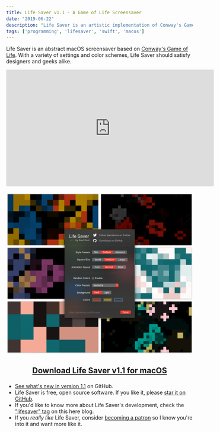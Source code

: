 ```yaml
---
title: Life Saver v1.1 - A Game of Life Screensaver
date: "2019-06-22"
description: "Life Saver is an artistic implementation of Conway's Game of Life"
tags: ['programming', 'lifesaver', 'swift', 'macos']
---
```


Life Saver is an abstract macOS screensaver based on [Conway's Game of Life](https://www.github.com/amiantos/lifesaver). With a variety of settings and color schemes, Life Saver should satisfy designers and geeks alike.

<iframe width="560" height="315" src="https://www.youtube.com/embed/N4nCFUVThgg" frameborder="0" allow="accelerometer; autoplay; encrypted-media; gyroscope; picture-in-picture" allowfullscreen></iframe>

<br/>

![Life Saver Screenshots](lifesaver-screenshots-1.1.png "Life Saver Screenshots")

## <p style="text-align: center;"> **[Download Life Saver v1.1 for macOS](https://s3.amazonaws.com/amiantos/lifesaver-1.1.pkg)** </p>

* [See what's new in version 1.1](https://github.com/amiantos/lifesaver/releases/tag/v1.1) on GitHub.
* Life Saver is free, open source software. If you like it, please [star it on GitHub](https://www.github.com/amiantos/lifesaver).
* If you'd like to know more about Life Saver's development, check the ["lifesaver" tag](http://localhost:8000/tags/lifesaver/) on this here blog.
* If you _really like_ Life Saver, consider [becoming a patron](https://www.patreon.com/amiantos) so I know you're into it and want more like it.